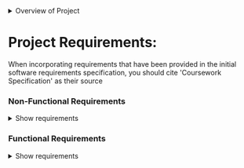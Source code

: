 <details><summary>Overview of Project</summary>
<p>

## Overview of Project:

Purpose of the assignment: Exercise and demonstrate an agile approach to the software development life cycle, with a focus on the process of production rather than functionality of software, reviewing the validity of requirements and designs as the project evolves through its lifecycle.

### The Personal Informatics software system:

The assignment is to research, specify, design, develop and test software for a personal infomatics software system with your target users as current university students, designed to help them with anything that might improve understanding and potentially improving an aspect of their habitual behaviour. Examples include:
  - Daily walking
  - Coffee consumption
  - Mood
  - Screen time
  - Cooking with fresh vegetables <br>
Your PI system should collect more than 1 kind of data, so possible relations between kinds of PI data can be explored. 

The task will involve additional research in the domain of PI, and must involve:
  1. Articles on PI to help chose the types of habits and PI data you will gather
  2. Interviewing potential users (other students) about your PI concept
  3. Comparing existing PI systems that are related to your challenge
You are expected to compare and contrast ideas from these sources. We expect you to make use of the Computer Science subject resources linked from the University of Bath Library at http://www.bath.ac.uk/library/subjects/comp-sci/. You are expected to adjust your understanding of your PI concept as you go from sprint to sprint, with the sprint reviews incorporating additional research members of your group have done in any of the three forms mentioned above.
  
### Following an Agile Lifecycle: Scrum
  ![ScrumDevelopmentLifecycle](https://user-images.githubusercontent.com/65113244/217248421-d1e50e7c-1cee-4d94-98b7-1a59a806c03f.png)
  - Minumum of 3 sprints
  - Use requirements specification to prioritise and select requirements for each sprint.
  - Selected requirements will form your sprint backlog, which can be broken down into tasks for your group members to complete during the sprint.
  - Each sprint should last between 1-3 weeks, and include design, implementation and testing.
  - Hold regular 'scrum' meetings during the sprint to share status and discuss issues.
  - A short informal demonstration should be given to the course tutors and discuss the outocmes of the sprint with respect to its planned backlog and tasks.!

### Programming
  - Programming in this unit is treated as a means to an end, enabling you to experience a test-driven software development lifecycle.
  - Programming ability and code structure will not be assessed as part of this assignment, but you are required to produce a testable software system.
  - You will be implementing your designs, carrying out software testing on your evolving system.
  - You can chose any platform, and any object oriented programming language
  
### 'Tracking Data' for your PI software
  - Your system can make use of any source of PI data
  - e.g. Asking users to manually enter data by responding to questions in a form presented by the UI
  - You may obtain data from sensors, e.g. Arduino components or devices like a Fitbit (using an API)
  - You are not expected to develop working interfaces with existing technologies in order to acquire 'real' data, but are encouraged to do so
  - You are welcome to mock up some tracking data to be used by your PI software, e.g. writing software to automatically generate artificial tracking data, simulating inputs from certain devices or services

  </p>
</details>

# Project Requirements:

When incorporating requirements that have been provided in the initial software requirements specification, you should cite 'Coursework Specification' as their source

### Non-Functional Requirements

<details><summary>Show requirements</summary>
<p>

1. **Software Development Process**
  - [ ] 1.1 Your software process must be consistent with Scrum methodology.
  - [ ] 1.2 Your software development should include at least three sprints. Dependencies: 1.1, 1.3
  - [ ] 1.3 Each sprint should last between 1 and 3 weeks.
    Dependencies: 1.1, 1.2
  - [ ] 1.4 Must regularly review the functional requirement asssociated with envisioned system features.
---------------------------------------------------------------------
2. **Expanding Initial Requirements**
  - [ ] 2.1 Must expand upon all initial requirements, based on your
PI research.
Dependencies: 3.2
  - [ ] 2.2 Must expand upon the initial Functional requirements
and add additional functionality to the system to deliver
features you have chosen to offer.
  - [ ] 2.3 Additional requirements should be established using
appropriate requirements gathering techniques.
Dependencies: 2.1, 2.2
---------------------------------------------------------------------
3. **Background Research**
  - [ ] 3.1 Must read and cite at least three articles in the area of
Personal Informatics, at least one of which must be drawn
from the reference section of this coursework document.
Dependencies: 3.2
  - [ ] 3.2 Should read and cite at least six articles of any kind. 
---------------------------------------------------------------------
4. **Testing**
  - [ ] 4.1 Must adopt a test-driven development approach,
including production of test plans.
  - [ ] 4.2 Must provide evidence of testing (e.g. JUnit output)
  - [ ] 2.2 Functional Requirements
  
    </p>
</details>

### Functional Requirements

<details><summary>Show requirements</summary>
<p>

5. **Viewing and Collecting Tracking Data**
  - #### Initial Requirements:
    - [ ] 5.1 Store data on user activity relevant to the chosen PI
concept (see Section 3 ‘Tracking Data’ of specification for more detail).
Dependencies: 3
    - [ ] 5.2 Allow the user to access tracking data that is stored.
    - [ ] 5.3 Permit the user to manually enter any tracking data which
can not be obtained automatically from a tracking device or
service (e.g. allowing the user to enter the number of cups
of coffee consumed each day, or to enter a rating that
represents their mood for the day).
  - #### Additional Requirements:
    - [ ] ...
 ---------------------------------------------------------------------
 
6. **Identifying Trends and Relationships in PI Data**
  - #### Initial Requirements:
  - [ ] 6.1 Permit a user to compare their data over time (e.g. to see
if they have walked 5% more each day for the last n days,
or if their diet is regularly less vegetable-intensive on a
Monday). 
  - [ ] 6.2 Permit a user to compare different kinds of PI data within
a fixed period of time (e.g. to find out if changes in their
mood have followed changes in their diet over the last 14
days).
  - #### Additional Requirements:
      - [ ] ...

---------------------------------------------------------------------

7. **Goals and Achievements**
  - #### Initial Requirements:
  - [ ] 7.1 Permit a user to manage targets (goals) for a tracked
activity.
  - [ ] 7.2 Permit a user to set a daily or weekly goal value for a
particular data variable (e.g. Steps Goal >= 10000,
Productivity Goal >= 60%, Cups of Coffee Goal <= 2).
  - [ ] 7.3 Permit a user to update or change a goal.
  - [ ] 7.4 Incorporate a feature to motivate the user to achieve their
goals (e.g. scoring points, receiving trophies/ badges,
competing with other users)
  - #### Additional Requirements:
      - [ ] ...

</p>
</details>

